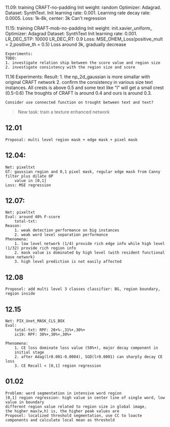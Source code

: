 11.09: training CRAFT-no-padding
    Init weight: random
    Optimizer: Adagrad.
    Dataset: SynthText.
    Init learning rate: 0.001.
    Learning rate decay rate: 0.0005.
    Loss: 1k-8k, center: 3k
    Can't regression
    
11.15: 
    training CRAFT-mob-no-padding
    Init weight: init.xavier_uniform_
    Optimizer: Adagrad
    Dataset: SynthText
    Init learning rate: 0.001.
    LR_DEC_STP: 10000
    LR_DEC_RT: 0.9
    Loss: MSE_OHEM_Loss(positive_mult = 2,positive_th = 0.5)
    Loss around 3k, gradually decrease 

    Experiments:
    TODO:
    1. investigate relation ship between the score value and region size
    2. investigate consistency with the region size and score

11.16
    Experiments:
    Result:
    1. the np_2d_gaussian is more simallar with original CRAFT network
    <!-- (img_size,x_range=(-1.5,1.5),y_range=(-1.5,1.5),sigma:float=0.9,mu:float=0.0) -->
    2. confirm the consistency in various size text instances.
    All crests is above 0.5 and some text like "l" will get a small crest (0.5-0.6)
    The troughts of CRAFT is around 0.4 and ours is around 0.3.

    Consider use connected function on trought between text and text?

> New task: train a texture enhanced network 

## 12.01
    Proposal: multi level region mask + edge mask + pixel mask

## 12.04:
    Net: pixeltxt
    GT: gaussian region and 0,1 pixel mask, regular edge mask from Canny filter plus dilate OP
        value in [0,1]
    Loss: MSE regression

## 12.07:
    Net: pixeltxt
    Eval: around 40% F-score
        total-txt:
    Reason:    
        1. weak detection performance on big instances
        2. weak word level separation performance
    Phenomena:    
        1. low lovel network (1/4) provide rich edge info while high level (1/32) provide rich region info
        2. mask value is dominated by high level (with resident functional base network)
        3. high level prediction is not easily affected

## 12.08
    Proposel: add multi level 3 classes classifier: BG, region boundary, region inside

## 12.15
    Net: PIX_Unet_MASK_CLS_BOX
    Eval: 
        total-txt: RPF: 28+%-,31%+,30%+
        ic19: RPF: 30%+,30%+,30%+

    Phenomena:
        1. CE loss dominate loss value (50%+), major decay component in 
        initial stage
        2. after Adag(lr0.001-0.0004), SGD(lr0.0001) can sharply decay CE loss
        3. CE Recall < [0,1] region regression 

## 01.02
    Problem: word segmentation in intensive word region
    [0,1] region regression: high value in center line of single word, low value in boundary 
    different region value related to region size in global image,
    the higher max(w,h) is, the higher peak values are
    Proposel: localized threshold segmentation, use CC to loacte components and calculate local mean as threshold